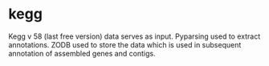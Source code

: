 # kegg
Kegg v 58 (last free version) data serves as input. Pyparsing used to extract annotations. ZODB used to store the data which is used in subsequent annotation of assembled genes and contigs.
